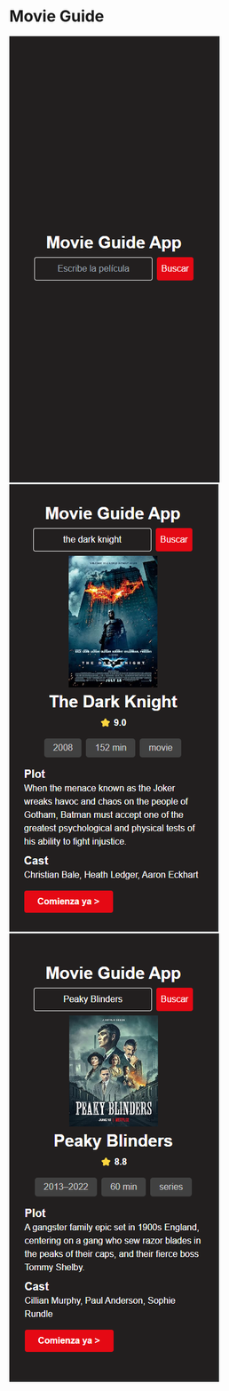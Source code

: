 # Movie Guide

<img src="./images/design.png">
<img src="./images/design_001.png">
<img src="./images/design_002.png">